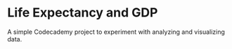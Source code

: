 # Life Expectancy and GDP
A simple Codecademy project to experiment with analyzing and visualizing data.
